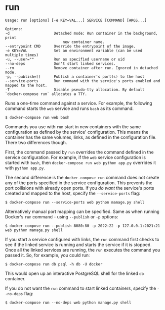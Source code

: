 <!--[metadata]>
+++
title = "run"
description = "Runs a one-off command on a service."
keywords = ["fig, composition, compose, docker, orchestration, cli,  run"]
[menu.main]
identifier="run.compose"
parent = "smn_compose_cli"
+++
<![end-metadata]-->

# run

```
Usage: run [options] [-e KEY=VAL...] SERVICE [COMMAND] [ARGS...]

Options:
-d                    Detached mode: Run container in the background, print
                          new container name.
--entrypoint CMD      Override the entrypoint of the image.
-e KEY=VAL            Set an environment variable (can be used multiple times)
-u, --user=""         Run as specified username or uid
--no-deps             Don't start linked services.
--rm                  Remove container after run. Ignored in detached mode.
-p, --publish=[]      Publish a container's port(s) to the host
--service-ports       Run command with the service's ports enabled and mapped to the host.
-T                    Disable pseudo-tty allocation. By default `docker-compose run` allocates a TTY.
```

Runs a one-time command against a service. For example, the following command starts the `web` service and runs `bash` as its command.

    $ docker-compose run web bash

Commands you use with `run` start in new containers with the same configuration as defined by the service' configuration. This means the container has the same volumes, links, as defined in the configuration file. There two differences though.

First, the command passed by `run` overrides the command defined in the service configuration. For example, if the  `web` service configuration is started with `bash`, then `docker-compose run web python app.py` overrides it with `python app.py`.

The second difference is the `docker-compose run` command does not create any of the ports specified in the service configuration. This prevents the port collisions with already open ports. If you *do want* the service's ports created and mapped to the host, specify the `--service-ports` flag:

    $ docker-compose run --service-ports web python manage.py shell

Alternatively manual port mapping can be specified. Same as when running Docker's `run` command - using `--publish` or `-p` options:

    $ docker-compose run --publish 8080:80 -p 2022:22 -p 127.0.0.1:2021:21 web python manage.py shell

If you start a service configured with links, the `run` command first checks to see if the linked service is running and starts the service if it is stopped.  Once all the linked services are running, the `run` executes the command you passed it.  So, for example, you could run:

    $ docker-compose run db psql -h db -U docker

This would open up an interactive PostgreSQL shell for the linked `db` container.

If you do not want the `run` command to start linked containers, specify the `--no-deps` flag:

    $ docker-compose run --no-deps web python manage.py shell
